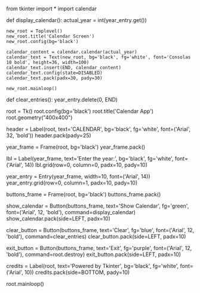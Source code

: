 from tkinter import *
import calendar

def display_calendar():
    actual_year = int(year_entry.get())

    new_root = Toplevel()
    new_root.title('Calendar Screen')
    new_root.config(bg='black')

    calendar_content = calendar.calendar(actual_year)
    calendar_text = Text(new_root, bg='black', fg='white', font='Consolas 10 bold', height=36, width=100)
    calendar_text.insert(END, calendar_content)
    calendar_text.config(state=DISABLED)
    calendar_text.pack(padx=30, pady=30)

    new_root.mainloop()


def clear_entries():
    year_entry.delete(0, END)


root = Tk()
root.config(bg='black')
root.title('Calendar App')
root.geometry("400x400")

header = Label(root, text='CALENDAR', bg='black', fg='white', font=('Arial', 32, 'bold'))
header.pack(pady=25)

year_frame = Frame(root, bg='black')
year_frame.pack()

lbl = Label(year_frame, text='Enter the year:', bg='black', fg='white', font=('Arial', 14))
lbl.grid(row=0, column=0, padx=10, pady=10)

year_entry = Entry(year_frame, width=10, font=('Arial', 14))
year_entry.grid(row=0, column=1, padx=10, pady=10)

buttons_frame = Frame(root, bg='black')
buttons_frame.pack()

show_calendar = Button(buttons_frame, text='Show Calendar', fg='green', font=('Arial', 12, 'bold'), command=display_calendar)
show_calendar.pack(side=LEFT, padx=10)

clear_button = Button(buttons_frame, text='Clear', fg='blue', font=('Arial', 12, 'bold'), command=clear_entries)
clear_button.pack(side=LEFT, padx=10)

exit_button = Button(buttons_frame, text='Exit', fg='purple', font=('Arial', 12, 'bold'), command=root.destroy)
exit_button.pack(side=LEFT, padx=10)

credits = Label(root, text='Powered by Tkinter', bg='black', fg='white', font=('Arial', 10))
credits.pack(side=BOTTOM, pady=10)

root.mainloop()


